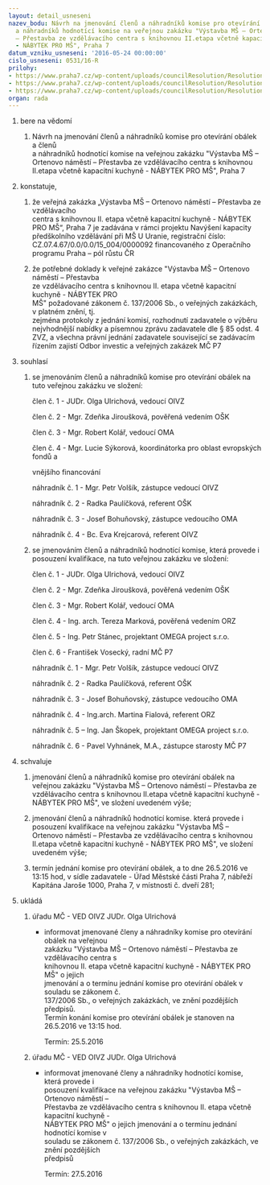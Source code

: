 ```yaml
---
layout: detail_usneseni
nazev_bodu: Návrh na jmenování členů a náhradníků komise pro otevírání obálek a členů
  a náhradníků hodnotící komise na veřejnou zakázku "Výstavba MŠ – Ortenovo náměstí
  – Přestavba ze vzdělávacího centra s knihovnou II.etapa včetně kapacitní kuchyně
  - NÁBYTEK PRO MŠ", Praha 7
datum_vzniku_usneseni: '2016-05-24 00:00:00'
cislo_usneseni: 0531/16-R
prilohy:
- https://www.praha7.cz/wp-content/uploads/councilResolution/Resolutions/27710/export/1Duvodovazprava~63704.doc
- https://www.praha7.cz/wp-content/uploads/councilResolution/Resolutions/27710/export/2Usnesenic0455~63703.pdf
- https://www.praha7.cz/wp-content/uploads/councilResolution/Resolutions/27710/export/export~298625.pdf
organ: rada
---
```

<ol id="urzList" class="urzList_view"><li id="" class="urzClass1"><span name="1">bere na vědomí</span><ol class="urzOlClass"><li style="text-align: left;" id="" class="urzClass2"><span><p>Návrh na jmenování členů a náhradníků komise pro otevírání obálek a členů<br>a náhradníků hodnotící komise na veřejnou zakázku "Výstavba MŠ – Ortenovo náměstí – Přestavba ze vzdělávacího centra s knihovnou II.etapa včetně kapacitní kuchyně - NÁBYTEK PRO MŠ", Praha 7</p></span></li></ol></li><li id="" class="urzClass1"><span name="50">konstatuje,</span><ol class="urzOlClass"><li style="text-align: left;" id="" class="urzClass2"><span><p>že veřejná zakázka „Výstavba MŠ – Ortenovo náměstí – Přestavba ze vzdělávacího<br>centra s knihovnou II. etapa včetně kapacitní kuchyně - NÁBYTEK PRO MŠ“, Praha 7 je zadávána v rámci projektu Navýšení kapacity předškolního vzdělávání při MŠ U Uranie, registrační číslo: CZ.07.4.67/0.0/0.0/15_004/0000092 financovaného z Operačního programu Praha – pól růstu ČR</p></span></li><li style="text-align: left;" id="" class="urzClass2"><span><p>že potřebné doklady k veřejné zakázce "Výstavba MŠ – Ortenovo náměstí – Přestavba<br>ze vzdělávacího centra s knihovnou II. etapa včetně kapacitní kuchyně - NÁBYTEK PRO<br>MŠ" požadované zákonem č. 137/2006 Sb., o veřejných zakázkách, v platném znění, tj.<br>zejména protokoly z jednání komisí, rozhodnutí zadavatele o výběru nejvhodnější nabídky a písemnou zprávu zadavatele dle § 85 odst. 4 ZVZ, a všechna právní jednání zadavatele související se zadávacím řízením zajistí Odbor investic a veřejných zakázek MČ P7</p></span></li></ol></li><li id="" class="urzClass1"><span name="26">souhlasí</span><ol class="urzOlClass"><li style="text-align: left;" id="" class="urzClass2"><span><p>se jmenováním členů a náhradníků komise pro otevírání obálek na tuto veřejnou zakázku ve složení:</p><p>člen č. 1 - JUDr. Olga Ulrichová, vedoucí OIVZ</p><p>člen č. 2 - Mgr. Zdeňka Jiroušková, pověřená vedením OŠK</p><p>člen č. 3 - Mgr. Robert Kolář, vedoucí OMA</p><p>člen č. 4 - Mgr. Lucie Sýkorová, koordinátorka pro oblast evropských fondů a</p><p>vnějšího financování</p><p>náhradník č. 1 - Mgr. Petr Volšík, zástupce vedoucí OIVZ</p><p>náhradník č. 2 - Radka Paulíčková, referent OŠK</p><p>náhradník č. 3 - Josef Bohuňovský, zástupce vedoucího OMA</p><p>náhradník č. 4 - Bc. Eva Krejcarová, referent OIVZ</p></span></li><li style="text-align: left;" id="" class="urzClass2"><span><p>se jmenováním členů a náhradníků hodnotící komise, která provede i posouzení kvalifikace, na tuto veřejnou zakázku ve složení:</p><p>člen č. 1 - JUDr. Olga Ulrichová, vedoucí OIVZ</p><p>člen č. 2 - Mgr. Zdeňka Jiroušková, pověřená vedením OŠK</p><p>člen č. 3 - Mgr. Robert Kolář, vedoucí OMA</p><p>člen č. 4 - Ing. arch. Tereza Marková, pověřená vedením ORZ</p><p>člen č. 5 - Ing. Petr Stánec, projektant OMEGA project s.r.o.</p><p>člen č. 6 - František Vosecký, radní MČ P7</p><p>náhradník č. 1 - Mgr. Petr Volšík, zástupce vedoucí OIVZ</p><p>náhradník č. 2 - Radka Paulíčková, referent OŠK</p><p>náhradník č. 3 - Josef Bohuňovský, zástupce vedoucího OMA</p><p>náhradník č. 4 - Ing.arch. Martina Fialová, referent ORZ</p><p>náhradník č. 5 – Ing. Jan Škopek, projektant OMEGA project s.r.o.</p><p>náhradník č. 6 - Pavel Vyhnánek, M.A., zástupce starosty MČ P7</p></span></li></ol></li><li id="" class="urzClass1"><span name="24">schvaluje</span><ol class="urzOlClass"><li style="text-align: left;" id="" class="urzClass2"><span><p>jmenování členů a náhradníků komise pro otevírání obálek na veřejnou zakázku "Výstavba MŠ – Ortenovo náměstí – Přestavba ze vzdělávacího centra s knihovnou II.etapa včetně kapacitní kuchyně - NÁBYTEK PRO MŠ", ve složení uvedeném výše;</p></span></li><li style="text-align: left;" id="" class="urzClass2"><span><p>jmenování členů a náhradníků hodnotící komise. která provede i posouzení kvalifikace na veřejnou zakázku "Výstavba MŠ – Ortenovo náměstí – Přestavba ze vzdělávacího centra s knihovnou II.etapa včetně kapacitní kuchyně - NÁBYTEK PRO MŠ", ve složení uvedeném výše;</p></span></li><li style="text-align: left;" id="" class="urzClass2"><span><p>termín jednání komise pro otevírání obálek, a to dne 26.5.2016 ve 13:15 hod, v sídle zadavatele - Úřad Městské části Praha 7, nábřeží Kapitána Jaroše 1000, Praha 7, v místnosti č. dveří 281;</p></span></li></ol></li><li class="urzClass1" id="urzUkoly"><span name="1">ukládá</span><ol class="urzOlClass"><li class="urzClass2"><span><p>úřadu MČ - VED OIVZ JUDr. Olga Ulrichová</p></span><ul class="urzUlClass"><li class="urzClass3"><span><p>informovat jmenované členy a náhradníky komise pro otevírání obálek na veřejnou<br>zakázku "Výstavba MŠ – Ortenovo náměstí – Přestavba ze vzdělávacího centra s<br>knihovnou II. etapa včetně kapacitní kuchyně - NÁBYTEK PRO MŠ" o jejich<br>jmenování a o termínu jednání komise pro otevírání obálek v souladu se zákonem č.<br>137/2006 Sb., o veřejných zakázkách, ve znění pozdějších předpisů.<br>Termín konání komise pro otevírání obálek je stanoven na 26.5.2016 ve 13:15 hod.</p></span><span class="urzUkolTermin">  Termín:&nbsp;25.5.2016</span></li></ul></li><li class="urzClass2"><span><p>úřadu MČ - VED OIVZ JUDr. Olga Ulrichová</p></span><ul class="urzUlClass"><li class="urzClass3"><span><p>informovat jmenované členy a náhradníky hodnotící komise, která provede i<br>posouzení kvalifikace na veřejnou zakázku "Výstavba MŠ – Ortenovo náměstí –<br>Přestavba ze vzdělávacího centra s knihovnou II. etapa včetně kapacitní kuchyně -<br>NÁBYTEK PRO MŠ" o jejich jmenování a o termínu jednání hodnotící komise v<br>souladu se zákonem č. 137/2006 Sb., o veřejných zakázkách, ve znění pozdějších<br>předpisů</p></span><span class="urzUkolTermin">  Termín:&nbsp;27.5.2016</span></li></ul></li></ol></li></ol>